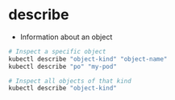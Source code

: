 # describe

- Information about an object

```sh
# Inspect a specific object
kubectl describe "object-kind" "object-name"
kubectl describe "po" "my-pod"

# Inspect all objects of that kind
kubectl describe "object-kind"
```
